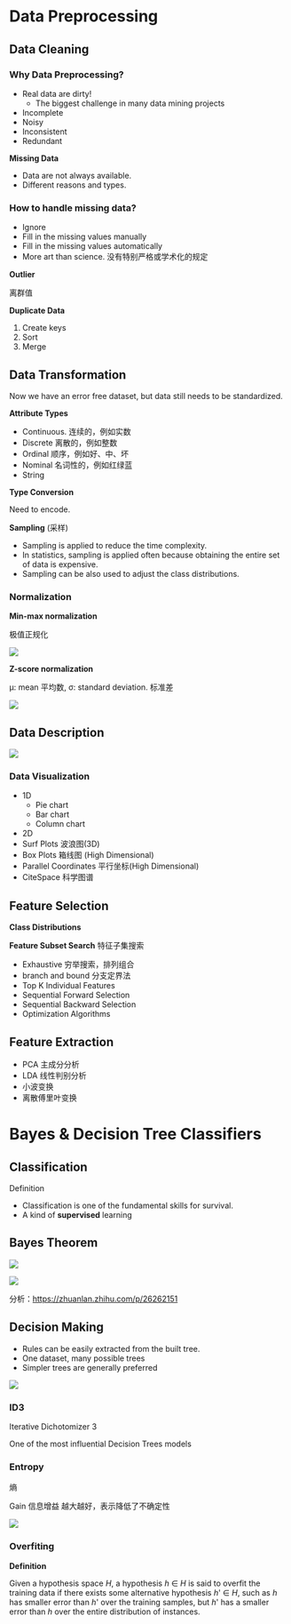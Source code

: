 # Data Preprocessing

## Data Cleaning

### **Why Data Preprocessing?**

- Real data are dirty!
  - The biggest challenge in many data mining projects
- Incomplete
- Noisy
- Inconsistent
- Redundant



**Missing Data**

- Data are not always available.
- Different reasons and types.



### **How to handle missing data?**

- Ignore
- Fill in the missing values manually
- Fill in the missing values automatically
- More art than science.    没有特别严格或学术化的规定



**Outlier**

离群值



**Duplicate Data**

1. Create keys
2. Sort
3. Merge



## Data Transformation

Now we have an error free dataset, but data still needs to be standardized.



**Attribute Types**

- Continuous.  连续的，例如实数
- Discrete   离散的，例如整数
- Ordinal    顺序，例如好、中、坏
- Nominal   名词性的，例如红绿蓝
- String



**Type Conversion**

Need to encode.



**Sampling** (采样) 

- Sampling is applied to reduce the time complexity.
- In statistics, sampling is applied often because obtaining the entire set of data is expensive.
- Sampling can be also used to adjust the class distributions.



### **Normalization**

**Min-max normalization**    

极值正规化

![](https://p.ipic.vip/royqhj.png)



**Z-score normalization** 

μ: mean 平均数, σ: standard deviation. 标准差

![](https://p.ipic.vip/9u21ne.png)



## Data Description



![](https://p.ipic.vip/r3kp6k.png)



### **Data Visualization** 

- 1D
  - Pie chart
  - Bar chart
  - Column chart
- 2D
- Surf Plots 波浪图(3D)
- Box Plots 箱线图 (High Dimensional) 
- Parallel Coordinates  平行坐标(High Dimensional) 
- CiteSpace 科学图谱



## Feature Selection

**Class Distributions**

**Feature Subset Search**    特征子集搜索

- Exhaustive   穷举搜索，排列组合
- branch and bound 分支定界法
- Top K Individual Features
- Sequential Forward Selection
- Sequential Backward Selection
- Optimization Algorithms



## Feature Extraction

- PCA   主成分分析
- LDA  线性判别分析
- 小波变换
- 离散傅里叶变换



# **Bayes & Decision Tree Classifiers**

## Classification

Definition

- Classification is one of the fundamental skills for survival.
- A kind of **supervised** learning



## **Bayes Theorem**

![](https://p.ipic.vip/w0k4p3.png)



![](https://p.ipic.vip/93hd3o.png)

分析：https://zhuanlan.zhihu.com/p/26262151



## **Decision Making**

- Rules can be easily extracted from the built tree.
- One dataset, many possible trees
- Simpler trees are generally preferred



![](http://pic.guoyaohua.com/image/decision-tree/decision-tree-tutorial-animated3.gif)



### ID3

Iterative Dichotomizer 3

One of the most influential Decision Trees models



### **Entropy**

熵



Gain   信息增益  越大越好，表示降低了不确定性

![](https://p.ipic.vip/halttt.png)



### Overfiting

**Definition**

Given a hypothesis space *H*, a hypothesis *h* ∈ *H* is said to overfit the training data if there exists some alternative hypothesis *h*' ∈ *H*, such as *h* has smaller error than *h*' over the training samples, but *h*' has a smaller error than *h* over the entire distribution of instances.